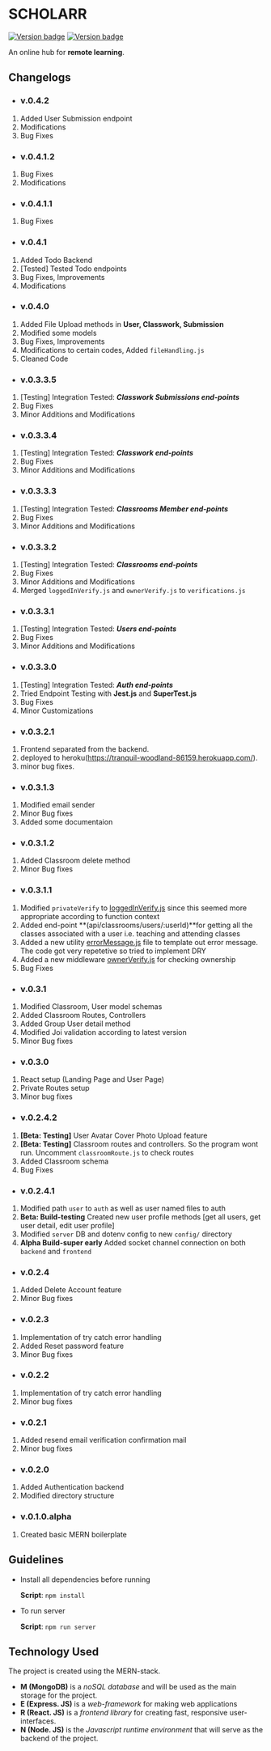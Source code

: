 # SCHOLARR

[![Version badge](https://img.shields.io/badge/Version-v.0.4.-green.svg)](https://shields.io/) [![Version badge](https://img.shields.io/badge/Build-testing-red.svg)](https://shields.io/)

An online hub for **remote learning**.

## Changelogs

-   ### v.0.4.2

1. Added User Submission endpoint
2. Modifications
3. Bug Fixes

-   ### v.0.4.1.2

1. Bug Fixes
2. Modifications

-   ### v.0.4.1.1

1. Bug Fixes

-   ### v.0.4.1

1. Added Todo Backend
2. [Tested] Tested Todo endpoints
3. Bug Fixes, Improvements
4. Modifications

-   ### v.0.4.0

1. Added File Upload methods in **User, Classwork, Submission**
2. Modified some models
3. Bug Fixes, Improvements
4. Modifications to certain codes, Added `fileHandling.js`
5. Cleaned Code

-   ### v.0.3.3.5

1. [Testing] Integration Tested: **_Classwork Submissions end-points_**
2. Bug Fixes
3. Minor Additions and Modifications

-   ### v.0.3.3.4

1. [Testing] Integration Tested: **_Classwork end-points_**
2. Bug Fixes
3. Minor Additions and Modifications

-   ### v.0.3.3.3

1. [Testing] Integration Tested: **_Classrooms Member end-points_**
2. Bug Fixes
3. Minor Additions and Modifications

-   ### v.0.3.3.2

1. [Testing] Integration Tested: **_Classrooms end-points_**
2. Bug Fixes
3. Minor Additions and Modifications
4. Merged `loggedInVerify.js` and `ownerVerify.js` to `verifications.js`

-   ### v.0.3.3.1

1. [Testing] Integration Tested: **_Users end-points_**
2. Bug Fixes
3. Minor Additions and Modifications

-   ### v.0.3.3.0

1. [Testing] Integration Tested: **_Auth end-points_**
2. Tried Endpoint Testing with **Jest.js** and **SuperTest.js**
3. Bug Fixes
4. Minor Customizations

-   ### v.0.3.2.1

1. Frontend separated from the backend.
2. deployed to heroku(https://tranquil-woodland-86159.herokuapp.com/).
3. minor bug fixes.

-   ### v.0.3.1.3

1. Modified email sender
2. Minor Bug fixes
3. Added some documentaion

-   ### v.0.3.1.2

1. Added Classroom delete method
2. Minor Bug fixes

-   ### v.0.3.1.1

1. Modified `privateVerify` to [loggedInVerify.js](api/middleware/loggedInVerify.js) since this seemed more appropriate according to function context
2. Added end-point **(api/classrooms/users/:userId)**for getting all the classes associated with a user i.e. teaching and attending classes
3. Added a new utility [errorMessage.js](api/utils/errorMessages.js) file to template out error message. The code got very repetetive so tried to implement DRY
4. Added a new middleware [ownerVerify.js](api/middleware/verification.js) for checking ownership
5. Bug Fixes

-   ### v.0.3.1

1. Modified Classroom, User model schemas
2. Added Classroom Routes, Controllers
3. Added Group User detail method
4. Modified Joi validation according to latest version
5. Minor Bug fixes

-   ### v.0.3.0

1. React setup (Landing Page and User Page)
2. Private Routes setup
3. Minor bug fixes

-   ### v.0.2.4.2

1. **[Beta: Testing]** User Avatar Cover Photo Upload feature
2. **[Beta: Testing]** Classroom routes and controllers. So the program wont run. Uncomment `classroomRoute.js` to check routes
3. Added Classroom schema
4. Bug Fixes

-   ### v.0.2.4.1

1. Modified path `user` to `auth` as well as user named files to auth
2. **Beta: Build-testing** Created new user profile methods [get all users, get user detail, edit user profile]
3. Modified `server` DB and dotenv config to new `config/` directory
4. **Alpha Build-super early** Added socket channel connection on both `backend` and `frontend`

-   ### v.0.2.4

1. Added Delete Account feature
2. Minor Bug fixes

-   ### v.0.2.3

1. Implementation of try catch error handling
2. Added Reset password feature
3. Minor Bug fixes

-   ### v.0.2.2

1. Implementation of try catch error handling
2. Minor bug fixes

-   ### v.0.2.1

1. Added resend email verification confirmation mail
2. Minor bug fixes

-   ### v.0.2.0

1. Added Authentication backend
2. Modified directory structure

-   ### v.0.1.0.alpha

1. Created basic MERN boilerplate

## Guidelines

-   Install all dependencies before running

    **Script**: `npm install`

-   To run server

    **Script**: `npm run server`

## Technology Used

The project is created using the MERN-stack.

-   **M (MongoDB)** is a _noSQL database_ and will be used as the main storage for the project.
-   **E (Express. JS)** is a _web-framework_ for making web applications
-   **R (React. JS)** is a _frontend library_ for creating fast, responsive user-interfaces.
-   **N (Node. JS)** is the _Javascript runtime environment_ that will serve as the backend of the project.

